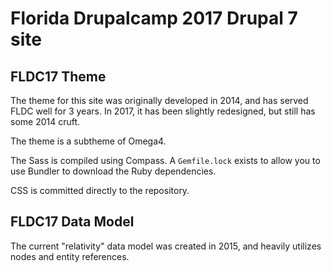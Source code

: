 # Florida Drupalcamp 2017 Drupal 7 site

## FLDC17 Theme

The theme for this site was originally developed in 2014, and has served FLDC well for 3 years. In 2017, it has been slightly redesigned, but still has some 2014 cruft.

The theme is a subtheme of Omega4.

The Sass is compiled using Compass. A `Gemfile.lock` exists to allow you to use Bundler to download the Ruby dependencies.

CSS is committed directly to the repository.

## FLDC17 Data Model

The current "relativity" data model was created in 2015, and heavily utilizes nodes and entity references.
